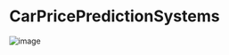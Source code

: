 # CarPricePredictionSystems

![image](https://github.com/user-attachments/assets/9375529e-684e-4b1e-b7dd-b9dfa5d09616)
